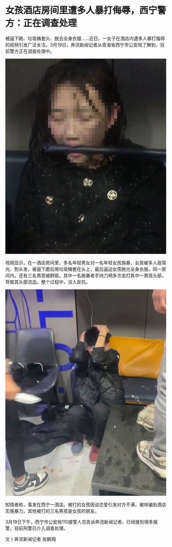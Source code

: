 # 女孩酒店房间里遭多人暴打侮辱，西宁警方：正在调查处理

被逼下跪、垃圾桶套头、脱去全身衣服……近日，一女子在酒店内遭多人暴打侮辱的视频引发广泛关注。3月19日，奔流新闻记者从青海省西宁市公安局了解到，目前警方正在调查处理中。

![d5b9181608fdd1940970314c27120f99.jpg](https://raw.githubusercontent.com/qqhsx/qqnews_image/main/2024/03/19/女孩酒店房间里遭多人暴打侮辱，西宁警方：正在调查处理/d5b9181608fdd1940970314c27120f99.jpg)

视频显示，在一酒店房间里，多名年轻男女对一名年轻女孩施暴，女孩被多人扇耳光、割头发，被逼下跪后用垃圾桶套在头上，最后逼迫女孩脱光全身衣服。同一房间内，还有三名男孩被群殴，其中一名施暴者手持刀柄多次击打其中一男孩头部，导致其头部流血。整个过程中，没人反抗。

![4a468e8be8a7b1f34f746200f38d3be5.jpg](https://raw.githubusercontent.com/qqhsx/qqnews_image/main/2024/03/19/女孩酒店房间里遭多人暴打侮辱，西宁警方：正在调查处理/4a468e8be8a7b1f34f746200f38d3be5.jpg)

知情者称，事发在西宁一酒店。被打的女孩因谈恋爱引发对方不满，被哄骗到酒店实施暴力，其他被打的三名男孩是女孩的朋友。

3月19日下午，西宁市公安局110接警人员告诉奔流新闻记者，已经接到很多报警，目前刑警已介入调查处理。

文丨奔流新闻记者 张鹏翔

